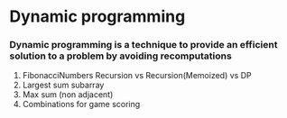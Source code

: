 # Dynamic programming
### Dynamic programming is a technique to provide an efficient solution to a problem by avoiding recomputations

1. FibonacciNumbers 
    Recursion vs Recursion(Memoized) vs DP
2. Largest sum subarray
3. Max sum (non adjacent)
4. Combinations for game scoring